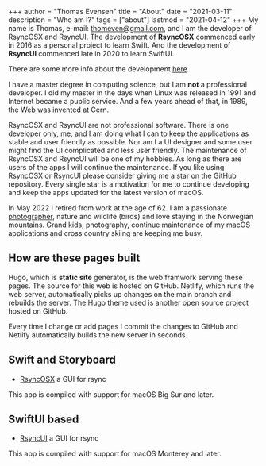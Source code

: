 +++
author = "Thomas Evensen"
title = "About"
date = "2021-03-11"
description = "Who am I?"
tags = ["about"]
lastmod = "2021-04-12"
+++
My name is Thomas, e-mail: <thomeven@gmail.com>, and I am the developer of RsyncOSX and RsyncUI. The development of **RsyncOSX** commenced early in 2016 as a personal project to learn Swift. And the development of **RsyncUI** commenced late in 2020 to learn SwiftUI. 

There are some more info about the development [here](/post/built/).
 
I have a master degree in computing science, but I am **not** a professional developer. I did my master in the days when Linux was released in 1991 and Internet became a public service. And a few years ahead of that, in 1989, the Web was invented at Cern.   

RsyncOSX and RsyncUI are not professional software. There is one developer only, me, and I am doing what I can to keep the applications as stable and user friendly as possible. Nor am I a UI designer and some user might find the UI complicated and less user friendly. The maintenance of RsyncOSX and RsyncUI will be one of my hobbies. As long as there are users of the apps I will continue the maintenance.  If you like using RsyncOSX or RsyncUI please consider giving me a star on the GitHub repository. Every single star is a motivation for me to continue developing and keep the apps updated for the latest version of macOS.

In May 2022 I retired from work at the age of 62. I am a passionate [photographer](https://gallerybythomas.netlify.app), nature and wildlife (birds) and love staying in the Norwegian mountains. Grand kids, photography, continue maintenance of my macOS applications and cross country skiing are keeping me busy.

## How are these pages built

Hugo, which is **static site** generator, is the web framwork serving these pages. The source for this web is hosted on GitHub. Netlify, which runs the web server, automatically picks up changes on the main branch and rebuilds the server. The Hugo theme used is another open source project hosted on GitHub. 

Every time I change or add pages I commit the changes to GitHub and Netlify automatically builds the new server in seconds. 

## Swift and Storyboard

- [RsyncOSX](https://github.com/rsyncOSX/RsyncOSX) a GUI for rsync

This app is compiled with support for macOS Big Sur and later.

## SwiftUI based

- [RsyncUI](https://github.com/rsyncOSX/RsyncUI) a GUI for rsync

This app is compiled with support for macOS Monterey and later.

